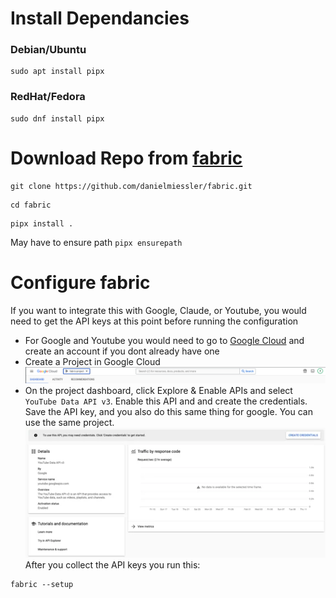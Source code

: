 # Install Dependancies

### Debian/Ubuntu
```
sudo apt install pipx
```
### RedHat/Fedora
```
sudo dnf install pipx
```
# Download Repo from [fabric](https://github.com/danielmiessler/fabric)

```
git clone https://github.com/danielmiessler/fabric.git
```

```
cd fabric
```
```
pipx install .
```
May have to ensure path `pipx ensurepath`

# Configure fabric

If you want to integrate this with Google, Claude, or Youtube, you would need to get the API keys at this point before running the configuration
- For Google and Youtube you would need to go to [Google Cloud](https://console.cloud.google.com/) and create an account if you dont already have one
- Create a Project in Google Cloud
![Google Cloud Project](https://github.com/ebelious/Self-Hosted/blob/main/Images/Screenshot%20from%202024-07-12%2016-31-29.png)
- On the project dashboard, click Explore & Enable APIs and select `YouTube Data API v3`. Enable this API and and create the credentials. Save the API key, and you also do this same thing for google. You can use the same project.
![Credentials-api](https://github.com/ebelious/Self-Hosted/blob/main/Images/Screenshot%20from%202024-07-12%2016-39-10.png)
After you collect the API keys you run this:
```
fabric --setup
```
